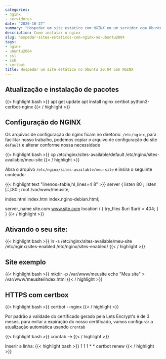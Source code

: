 ```yaml
---
categories:
- nginx
- servidores
date: "2020-10-27"
summary: "Hospedar um site estático com NGINX em um servidor com Ubuntu 20.04"
description: Como instalar o nginx 
slug: hospedar-sites-estaticos-com-nginx-no-ubuntu2004
tags:
- nginx
- ubuntu2004
- ssl
- ssh
- certbot
title: Hospedar um site estático no Ubuntu 20.04 com NGINX
---
```

## Atualização e instalação de pacotes

{{< highlight bash >}}
apt get update
apt install nginx certbot python3-certbot-nginx
{{< / highlight >}}

## Configuração do NGINX
Os arquivos de configuração do nginx ficam no diretório: `/etc/nginx`, para facilitar nosso trabalho, podemos copiar o arquivo de configuração do site `default` e alterar conforme nossa necessidade

{{< highlight bash >}}
cp /etc/nginx/sites-available/default /etc/nginx/sites-available/meu-site
{{< / highlight >}}

Abra o arquivo `/etc/nginx/sites-available/meu-site` e insira o seguinte conteúdo:

{{< highlight text "linenos=table,hl_lines=4 8" >}}
server {
  listen 80 ;
  listen [::]:80 ;
  root /var/www/meusite;

  index.html index.htm index.nginx-debian.html;   

  server_name site.com www.site.com
  location / {
      try_files $uri $uri/ = 404;
    }
}
{{< / highlight >}}

## Ativando o seu site:

{{< highlight bash >}}
ln -s /etc/nginx/sites-available/meu-site /etc/nginx/sites-enabled /etc/nginx/sites-enabled/
{{< / highlight >}}

## Site exemplo

{{< highlight bash >}}
mkdir -p /var/www/meusite
echo "Meu site" > /var/www/meusite/index.html
{{< / highlight >}}

## HTTPS com certbox

{{< highlight bash >}}
certbot --nginx
{{< / highlight >}}

Por padrão a validade do certificado gerado pela Lets Encrypt's é de 3 meses, para evitar a expiração do nosso certificado, vamos configurar a atualização automática usando `crontab`

{{< highlight bash >}}
crontab -e
{{< / highlight >}}

Inserir a linha:
{{< highlight bash >}}
1 1 1 * * certbot renew
{{< / highlight >}}





